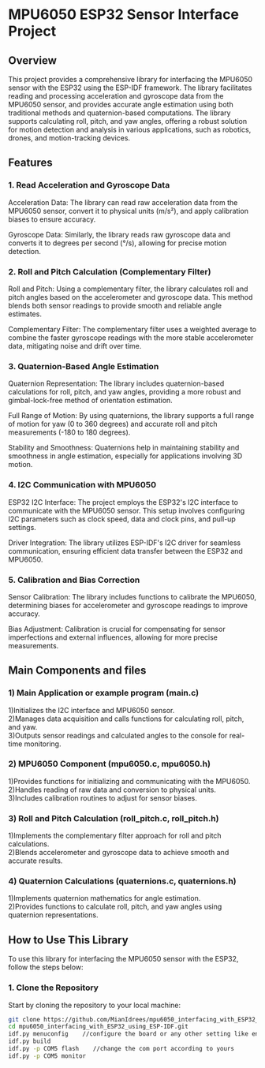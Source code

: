 # **MPU6050 ESP32 Sensor Interface Project**

## **Overview**

This project provides a comprehensive library for interfacing the MPU6050 sensor with the ESP32 using the ESP-IDF framework. The library facilitates reading and processing acceleration and gyroscope data from the MPU6050 sensor, and provides accurate angle estimation using both traditional methods and quaternion-based computations. The library supports calculating roll, pitch, and yaw angles, offering a robust solution for motion detection and analysis in various applications, such as robotics, drones, and motion-tracking devices.

## Features
### **1. Read Acceleration and Gyroscope Data**
   Acceleration Data: The library can read raw acceleration data from the MPU6050 sensor, convert it to physical units (m/s²), and apply calibration biases to ensure accuracy.

   Gyroscope Data: Similarly, the library reads raw gyroscope data and converts it to degrees per second (°/s), allowing for precise motion detection.

### **2. Roll and Pitch Calculation (Complementary Filter)**
Roll and Pitch: Using a complementary filter, the library calculates roll and pitch angles based on the accelerometer and gyroscope data. This method blends both sensor readings to provide smooth and reliable angle estimates.

  Complementary Filter: The complementary filter uses a weighted average to combine the faster gyroscope readings with the more stable accelerometer data, mitigating noise and drift 
    over time.

### **3. Quaternion-Based Angle Estimation**
Quaternion Representation: The library includes quaternion-based calculations for roll, pitch, and yaw angles, providing a more robust and gimbal-lock-free method of orientation estimation.

  Full Range of Motion: By using quaternions, the library supports a full range of motion for yaw (0 to 360 degrees) and accurate roll and pitch measurements (-180 to 180 degrees).

  Stability and Smoothness: Quaternions help in maintaining stability and smoothness in angle estimation, especially for applications involving 3D motion.

### **4. I2C Communication with MPU6050**
ESP32 I2C Interface: The project employs the ESP32's I2C interface to communicate with the MPU6050 sensor. This setup involves configuring I2C parameters such as clock speed, data and clock pins, and pull-up settings.

  Driver Integration: The library utilizes ESP-IDF's I2C driver for seamless communication, ensuring efficient data transfer between the ESP32 and MPU6050.

### **5. Calibration and Bias Correction**
Sensor Calibration: The library includes functions to calibrate the MPU6050, determining biases for accelerometer and gyroscope readings to improve accuracy.

  Bias Adjustment: Calibration is crucial for compensating for sensor imperfections and external influences, allowing for more precise measurements.



## Main Components and files
### 1) Main Application or example program (main.c)

1)Initializes the I2C interface and MPU6050 sensor.     
2)Manages data acquisition and calls functions for calculating roll, pitch, and yaw.    
3)Outputs sensor readings and calculated angles to the console for real-time monitoring.    

### 2) MPU6050 Component (mpu6050.c, mpu6050.h)

1)Provides functions for initializing and communicating with the MPU6050.      
2)Handles reading of raw data and conversion to physical units.      
3)Includes calibration routines to adjust for sensor biases.    

### 3) Roll and Pitch Calculation (roll_pitch.c, roll_pitch.h)

1)Implements the complementary filter approach for roll and pitch calculations.     
2)Blends accelerometer and gyroscope data to achieve smooth and accurate results.     

### 4) Quaternion Calculations (quaternions.c, quaternions.h)

1)Implements quaternion mathematics for angle estimation.    
2)Provides functions to calculate roll, pitch, and yaw angles using quaternion representations.   



  ## How to Use This Library

To use this library for interfacing the MPU6050 sensor with the ESP32, follow the steps below:

### 1. Clone the Repository

Start by cloning the repository to your local machine:

```bash
git clone https://github.com/MianIdrees/mpu6050_interfacing_with_ESP32_using_ESP-IDF
cd mpu6050_interfacing_with_ESP32_using_ESP-IDF.git
idf.py menuconfig    //configure the board or any other setting like enable i2c
idf.py build
idf.py -p COM5 flash    //change the com port according to yours
idf.py -p COM5 monitor
 

